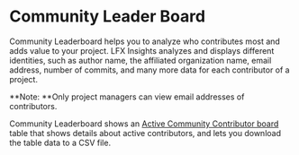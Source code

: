 # Community Leader Board

Community Leaderboard helps you to analyze who contributes most and adds value to your project. LFX Insights analyzes and displays different identities, such as author name, the affiliated organization name, email address, number of commits, and many more data for each contributor of a project.

**Note: **Only project managers can view email addresses of contributors.

Community Leaderboard shows an [Active Community Contributor board](active-community-contributor-board.md) table that shows details about active contributors, and lets you download the table data to a CSV file.
